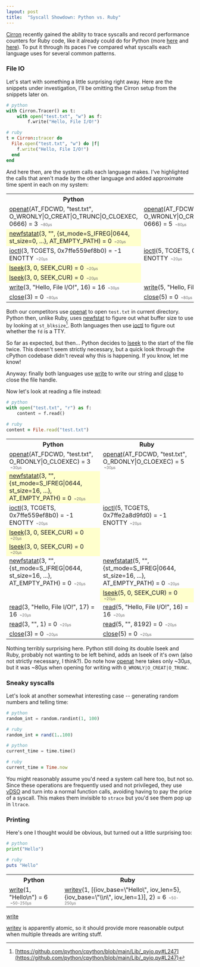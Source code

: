 ```yaml
---
layout: post
title:  "Syscall Showdown: Python vs. Ruby"
---
```


[Cirron](https://github.com/s7nfo/Cirron) recently gained the ability to trace syscalls and record performance counters for Ruby code, like it already could do for Python (more [here](http://blog.mattstuchlik.com/2024/02/08/counting-cpu-instructions-in-python.html) and [here](http://blog.mattstuchlik.com/2024/02/16/counting-syscalls-in-python.html)). To put it through its paces I've compared what syscalls each language uses for several common patterns.

### File IO

Let's start with something a little surprising right away. Here are the snippets under investigation, I'll be omitting the Cirron setup from the snippets later on.

```python
# python
with Cirron.Tracer() as t:
    with open("test.txt", "w") as f:
        f.write("Hello, File I/O!")
```

```ruby
# ruby
t = Cirron::tracer do
  File.open("test.txt", "w") do |f|
    f.write("Hello, File I/O!")
  end
end
```

And here then, are the system calls each language makes. I've highlighted the calls that aren't made by the other language and added approximate time spent in each on my system:

<style>
    .highlight { background-color: #ffffcc; }
    .duration {
        align-self: flex-end !important;
        font-size: 10px !important;
        color: #666 !important;
        padding: 1px 3px !important;
        border-radius: 2px !important;
        margin-top: 5px !important;
    }
</style>

<table>
    <tr>
        <th>Python</th>
        <th>Ruby</th>
    </tr>
    <tr>
        <td>
            <a href="https://linux.die.net/man/2/openat">openat</a>(AT_FDCWD, "test.txt", O_WRONLY|O_CREAT|O_TRUNC|O_CLOEXEC, 0666) = 3
            <span class="duration">~80µs</span>
        </td>
        <td>
            <a href="https://linux.die.net/man/2/openat">openat</a>(AT_FDCWD, "test.txt", O_WRONLY|O_CREAT|O_TRUNC|O_CLOEXEC, 0666) = 5
            <span class="duration">~80µs</span>
        </td>
    </tr>
    <tr>
        <td class="highlight">
            <a href="http://man.he.net/man2/newfstatat">newfstatat</a>(3, "", {st_mode=S_IFREG|0644, st_size=0, ...}, AT_EMPTY_PATH) = 0
            <span class="duration">~20µs</span>
        </td>
        <td></td>
    </tr>
    <tr>
        <td>
            <a href="https://linux.die.net/man/2/ioctl">ioctl</a>(3, TCGETS, 0x7ffe559ef8b0) = -1 ENOTTY
            <span class="duration">~20µs</span>
        </td>
        <td>
            <a href="https://linux.die.net/man/2/ioctl">ioctl</a>(5, TCGETS, 0x7ffe2a8d9e90) = -1 ENOTTY
            <span class="duration">~20µs</span>
        </td>
    </tr>
    <tr>
        <td class="highlight">
            <a href="https://linux.die.net/man/2/lseek">lseek</a>(3, 0, SEEK_CUR) = 0
            <span class="duration">~20µs</span>
        </td>
        <td></td>
    </tr>
    <tr>
        <td class="highlight">
            <a href="https://linux.die.net/man/2/lseek">lseek</a>(3, 0, SEEK_CUR) = 0
            <span class="duration">~20µs</span>
        </td>
        <td></td>
    </tr>
    <tr>
        <td>
            <a href="https://linux.die.net/man/2/write">write</a>(3, "Hello, File I/O!", 16) = 16
            <span class="duration">~30µs</span>
        </td>
        <td>
            <a href="https://linux.die.net/man/2/write">write</a>(5, "Hello, File I/O!", 16) = 16
            <span class="duration">~30µs</span>
        </td>
    </tr>
    <tr>
        <td>
            <a href="https://linux.die.net/man/2/close">close</a>(3) = 0
            <span class="duration">~80µs</span>
        </td>
        <td>
            <a href="https://linux.die.net/man/2/close">close</a>(5) = 0
            <span class="duration">~80µs</span>
        </td>
    </tr>
</table>

Both our competitors use <a href="https://linux.die.net/man/2/openat">openat</a> to open `test.txt` in current directory.
Python then, unlike Ruby, uses [newfstat](http://man.he.net/man2/newfstatat) to figure out what buffer size to use by looking at `st_blksize`[^0].
Both languages then use <a href="https://linux.die.net/man/2/ioctl">ioctl</a> to figure out whether the `fd` is a TTY.

So far as expected, but then... Python decides to [lseek](https://linux.die.net/man/2/lseek) to the start of the file twice. This doesn't seem strictly necessary, but a quick look through the cPython codebase didn't reveal why this is happening. If you know, let me know!

Anyway: finally both languages use <a href="https://linux.die.net/man/2/write">write</a> to write our string and <a href="https://linux.die.net/man/2/close">close</a> to close the file handle.



Now let's look at reading a file instead:

```python
# python
with open("test.txt", "r") as f:
    content = f.read()
```

```ruby
# ruby
content = File.read("test.txt")
```

<table>
    <tr>
        <th>Python</th>
        <th>Ruby</th>
    </tr>
    <tr>
        <td>
            <a href="https://linux.die.net/man/2/openat">openat</a>(AT_FDCWD, "test.txt", O_RDONLY|O_CLOEXEC) = 3
            <span class="duration">~30µs</span>
        </td>
        <td>
            <a href="https://linux.die.net/man/2/openat">openat</a>(AT_FDCWD, "test.txt", O_RDONLY|O_CLOEXEC) = 5
            <span class="duration">~30µs</span>
        </td>
    </tr>
    <tr>
        <td class="highlight">
            <a href="http://man.he.net/man2/newfstatat">newfstatat</a>(3, "", {st_mode=S_IFREG|0644, st_size=16, ...}, AT_EMPTY_PATH) = 0
            <span class="duration">~20µs</span>
        </td>
        <td></td>
    </tr>
    <tr>
        <td>
            <a href="https://linux.die.net/man/2/ioctl">ioctl</a>(3, TCGETS, 0x7ffe559ef8b0) = -1 ENOTTY
            <span class="duration">~20µs</span>
        </td>
        <td>
            <a href="https://linux.die.net/man/2/ioctl">ioctl</a>(5, TCGETS, 0x7ffe2a8d9fd0) = -1 ENOTTY
            <span class="duration">~20µs</span>
        </td>
    </tr>
    <tr>
        <td class="highlight">
            <a href="https://linux.die.net/man/2/lseek">lseek</a>(3, 0, SEEK_CUR) = 0
            <span class="duration">~20µs</span>
        </td>
        <td></td>
    </tr>
    <tr>
        <td class="highlight">
            <a href="https://linux.die.net/man/2/lseek">lseek</a>(3, 0, SEEK_CUR) = 0
            <span class="duration">~20µs</span>
        </td>
        <td></td>
    </tr>
    <tr>
        <td>
            <a href="http://man.he.net/man2/newfstatat">newfstatat</a>(3, "", {st_mode=S_IFREG|0644, st_size=16, ...}, AT_EMPTY_PATH) = 0
            <span class="duration">~20µs</span>
        </td>
        <td>
            <a href="http://man.he.net/man2/newfstatat">newfstatat</a>(5, "", {st_mode=S_IFREG|0644, st_size=16, ...}, AT_EMPTY_PATH) = 0
            <span class="duration">~20µs</span>
        </td>
    </tr>
    <tr>
        <td></td>
        <td class="highlight">
            <a href="https://linux.die.net/man/2/lseek">lseek</a>(5, 0, SEEK_CUR) = 0
            <span class="duration">~20µs</span>
        </td>
    </tr>
    <tr>
        <td>
            <a href="https://linux.die.net/man/2/read">read</a>(3, "Hello, File I/O!", 17) = 16
            <span class="duration">~20µs</span>
        </td>
        <td>
            <a href="https://linux.die.net/man/2/read">read</a>(5, "Hello, File I/O!", 16) = 16
            <span class="duration">~20µs</span>
        </td>
    </tr>
    <tr>
        <td>
            <a href="https://linux.die.net/man/2/read">read</a>(3, "", 1) = 0
            <span class="duration">~20µs</span>
        </td>
        <td>
            <a href="https://linux.die.net/man/2/read">read</a>(5, "", 8192) = 0
            <span class="duration">~20µs</span>
        </td>
    </tr>
    <tr>
        <td>
            <a href="https://linux.die.net/man/2/close">close</a>(3) = 0
            <span class="duration">~20µs</span>
        </td>
        <td>
            <a href="https://linux.die.net/man/2/close">close</a>(5) = 0
            <span class="duration">~20µs</span>
        </td>
    </tr>
</table>

Nothing terribly surprising here. Python still doing its double lseek and Ruby, probably not wanting to be left behind, adds an lseek of it's own (also not strictly necessary, I think?). Do note how <a href="https://linux.die.net/man/2/openat">openat</a> here takes only ~30µs, but it was ~80µs when opening for writing with `O_WRONLY|O_CREAT|O_TRUNC`.

### Sneaky syscalls

Let's look at another somewhat interesting case -- generating random numbers and telling time:

```python
# python
random_int = random.randint(1, 100)
```

```ruby
# ruby
random_int = rand(1..100)
```

```python
# python
current_time = time.time()
```

```ruby
# ruby
current_time = Time.now
```

You might reasonably assume you'd need a system call here too, but not so. Since these operations are frequently used and not privileged, they use [vDSO](https://man7.org/linux/man-pages/man7/vdso.7.html) and turn into a normal function calls, avoiding having to pay the price of a syscall. This makes them invisible to `strace` but you'd see them pop up in `ltrace`.


### Printing

Here's one I thought would be obvious, but turned out a little surprising too:

```python
# python
print("Hello")
```

```ruby
# ruby
puts "Hello"
```

<table>
    <tr>
        <th>Python</th>
        <th>Ruby</th>
    </tr>
    <tr>
        <td>
            <a href="https://linux.die.net/man/2/write">write</a>(1, "Hello\n") = 6
            <span class="duration">~50-250µs</span>
        </td>
        <td>
            <a href="https://linux.die.net/man/2/writev">writev</a>(1, [{iov_base=\"Hello\", iov_len=5}, {iov_base=\"\\n\", iov_len=1}], 2) = 6
            <span class="duration">~50-250µs</span>
        </td>
    </tr>
</table>

<a href="https://linux.die.net/man/2/write">write</a>

<a href="https://linux.die.net/man/2/writev">writev</a> is apparently atomic, so it should provide more reasonable output when multiple threads are writing stuff.

[^0]: [https://github.com/python/cpython/blob/main/Lib/_pyio.py#L247](https://github.com/python/cpython/blob/main/Lib/_pyio.py#L247)